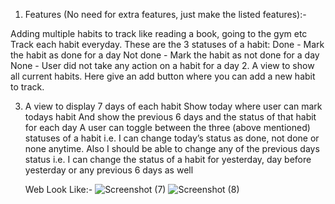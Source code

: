 1. Features (No need for extra features, just make the listed features):-

  Adding multiple habits to track like reading a book, going to the gym etc
  Track each habit everyday. These are the 3 statuses of a habit:
       Done - Mark the habit as done for a day
       Not done - Mark the habit as not done for a day
       None - User did not take any action on a habit for a day
2. A view to show all current habits. Here give an add button where you can add a new habit to track.


3. A view to display 7 days of each habit
      Show today where user can mark todays habit
      And show the previous 6 days and the status of that habit for each day
      A user can toggle between the three (above mentioned) statuses of a habit i.e. I can change today’s status as done, not done or none anytime.
      Also I should be able to change any of the previous days status i.e. I can change the status of a habit for yesterday, day before yesterday or any previous 6 days as well
      
      Web Look Like:-
      ![Screenshot (7)](https://github.com/sdmohapatra7/Habit_Tracker/assets/121569281/78273573-0015-46ab-b9e0-b3a9752fa731)
      ![Screenshot (8)](https://github.com/sdmohapatra7/Habit_Tracker/assets/121569281/19a320cc-4720-4e41-9973-4cf73e7bd040)
      
      
      
